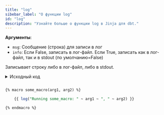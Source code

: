 ```yaml
---
title: "log"
sibebar_label: "О функции log"
id: "log"
description: "Узнайте больше о функции log в Jinja для dbt."
---
```


__Аргументы__:

 * `msg`: Сообщение (строка) для записи в лог
 * `info`: Если False, записать в лог-файл. Если True, записать как в лог-файл, так и в stdout (по умолчанию=False)

Записывает строку либо в лог-файл, либо в stdout.

<details>
	<summary>Исходный код</summary>
	Обратитесь к <a href="https://github.com/dbt-labs/dbt-core/blob/HEAD/core/dbt/context/base.py#L549-L566">GitHub</a> или к следующему коду в качестве источника: <br /><br />

```python
    def log(msg: str, info: bool = False) -> str: 
        """Записывает строку либо в лог-файл, либо в stdout.

        :param msg: Сообщение для записи в лог
        :param info: Если `False`, записать в лог-файл. Если `True`, записать
            как в лог-файл, так и в stdout.

        > macros/my_log_macro.sql

            {% macro some_macro(arg1, arg2) %}
              {{ log("Running some_macro: " ~ arg1 ~ ", " ~ arg2) }}
            {% endmacro %}"
        """
        if info:
            fire_event(JinjaLogInfo(msg=msg, node_info=get_node_info()))
        else:
            fire_event(JinjaLogDebug(msg=msg, node_info=get_node_info()))
        return ""
```
	


</details>

```sql

{% macro some_macro(arg1, arg2) %}

	{{ log("Running some_macro: " ~ arg1 ~ ", " ~ arg2) }}

{% endmacro %}
```